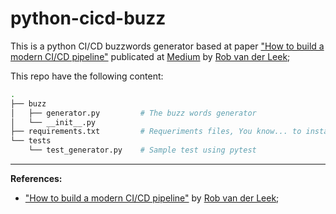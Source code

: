 # python-cicd-buzz

This is a python CI/CD buzzwords generator based at paper ["How to build a modern CI/CD pipeline"](https://medium.com/bettercode/how-to-build-a-modern-ci-cd-pipeline-5faa01891a5b) publicated at [Medium](https://medium.com) by [Rob van der Leek](https://medium.com/@robvanderleek?source=post_header_lockup);

This repo have the following content:

```sh
.
├── buzz
│   ├── generator.py         # The buzz words generator
│   └── __init__.py
├── requirements.txt         # Requeriments files, You know... to install stuffs
└── tests
    └── test_generator.py    # Sample test using pytest
```

---

**References:**

* ["How to build a modern CI/CD pipeline"](https://medium.com/bettercode/how-to-build-a-modern-ci-cd-pipeline-5faa01891a5b) by [Rob van der Leek](https://medium.com/@robvanderleek?source=post_header_lockup);
